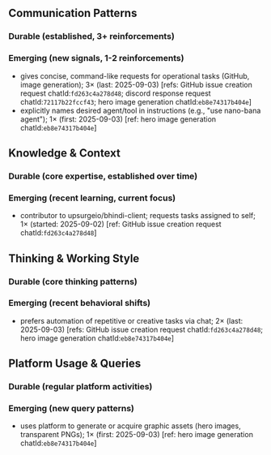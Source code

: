## Communication Patterns
### Durable (established, 3+ reinforcements)

### Emerging (new signals, 1-2 reinforcements)
- gives concise, command-like requests for operational tasks (GitHub, image generation); 3× (last: 2025-09-03) [refs: GitHub issue creation request chatId:`fd263c4a278d48`; discord response request chatId:`72117b22fccf43`; hero image generation chatId:`eb8e74317b404e`]
- explicitly names desired agent/tool in instructions (e.g., "use nano-bana agent"); 1× (first: 2025-09-03) [ref: hero image generation chatId:`eb8e74317b404e`]

## Knowledge & Context
### Durable (core expertise, established over time)

### Emerging (recent learning, current focus)
- contributor to upsurgeio/bhindi-client; requests tasks assigned to self; 1× (started: 2025-09-02) [ref: GitHub issue creation request chatId:`fd263c4a278d48`]

## Thinking & Working Style
### Durable (core thinking patterns)

### Emerging (recent behavioral shifts)
- prefers automation of repetitive or creative tasks via chat; 2× (last: 2025-09-03) [refs: GitHub issue creation request chatId:`fd263c4a278d48`; hero image generation chatId:`eb8e74317b404e`]

## Platform Usage & Queries
### Durable (regular platform activities)

### Emerging (new query patterns)
- uses platform to generate or acquire graphic assets (hero images, transparent PNGs); 1× (first: 2025-09-03) [ref: hero image generation chatId:`eb8e74317b404e`]